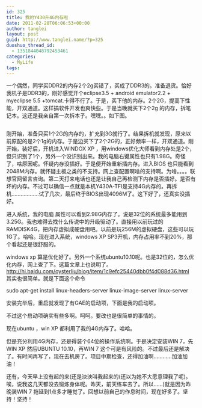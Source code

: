 ```yaml
---
id: 325
title: 我的Y430升4G内存啦
date: 2011-02-28T06:06:53+00:00
author: tanglei
layout: post
guid: http://www.tanglei.name/?p=325
duoshuo_thread_id:
  - 1351844048792453461
categories:
  - MyLife
tags:
---
```

一个偶然，同学买DDR2的内存2个2g买错了，买成了DDR3的。准备退货。恰好我机子是DDR3的，刚好感觉开个eclipse3.5 + android emulator2.2 + myeclipse 5.5 +tomcat.卡得不行了。于是，买下他的内存。2个2G，提高下性能，开双通道。这样搞软件开发也爽快些。于是当晚就买下2个2g 的内存，拆笔记本。这还是我亲自第一次拆本子。嘿嘿。。如下图。

[<img class="aligncenter size-large wp-image-326" title="2011-02-27_17-25-51_825" src="/wp-content/uploads/2011/02/2011-02-27_17-25-51_825-1024x764.jpg" alt=""  />](/wp-content/uploads/2011/02/2011-02-27_17-25-51_825.jpg)

刚开始，准备只买1个2G的内存的，扩充到3G就行了。结果拆机就发现，原来以前原配的是2个1g的内存。于是边买下了2个2G的，正好频率一样，开双通道。刚开始，装好后，开机进入WINDOX XP ，用windows优化大师看到内存处是2个，但只识别了1个，另外一个没识别出来。我的电脑右键属性也只有1.98G。奇怪了，啥原因呢。怀疑内存没插好。于是便开始重新插内存。进入BIOS 也只能看到2048M内存。就怀疑主板之类的不支持。网上查配置啊啥的支持啊。为啥。。。。联想官网留言咨询。第二天打来电话也还是让我自己再检测下内存是否插好。是否有坏的内存。不过可以确信一点就是本机Y430A-TFI是支持4G内存的。再拆机………………试了几次，最后终于BIOS出现4096M了。这下好了，还真实没插好。

进入系统，我的电脑 属性可以看到2.98G内存了。说是32位的系统最多能用到3.25G。我也难得去找什么传说中的升级驱动了。直接用以前玩过的RAMDISK4G，把内存虚拟成硬盘用吧。以前是玩256M的虚拟硬盘，这些可以玩1G了。哈哈。现在进入系统，windows XP SP3开机，内存占用率不到20%，那个看起还是很舒服的。

windows xp 算是优化好了。另外一个系统ubuntu10.10呢。也是32位的，怎么优化内存，网上查了下。这篇文章上也说明了。<http://hi.baidu.com/oysterliu/blog/item/1c9efc25440dbb0f4d088d36.html> 其实也很简单。就是下面这个命令

sudo apt-get install linux-headers-server linux-image-server linux-server

安装完毕后，重启就发现了有GAE的启动项，下面是我的启动项。

[<img class="aligncenter size-large wp-image-327" title="2011-02-28_12-52-30_944" src="/wp-content/uploads/2011/02/2011-02-28_12-52-30_944-1024x764.jpg" alt=""  />](/wp-content/uploads/2011/02/2011-02-28_12-52-30_944.jpg)不过这个启动项确实有些多啊。呵呵。要改也是很简单的事情的。

现在ubuntu ，win XP 都利用了我的4G内存了。哈哈。

但是充分利用4G内存，还是得装个64位的操作系统啊。于是决定安装WIN 7，先 WIN XP 然后UBUNTU 10.10，再WIN 7 这个可是有风险的。不过最后还是解决了。有时间再写了，现在去机房了。项目中期检查，还得加油啊…………加油加油！

还有，今天早上没有起的来(还是泱泱叫我起来的(还以为她不大愿意理我了呢)。唉，说我这几天都没去锻炼身体呢。昨天，前天练车去了。所以……)就是因为昨晚装WIN 7 拖延到1点多才睡觉了。回想以前自己的作息时间，现在好多了。坚持！坚持！
